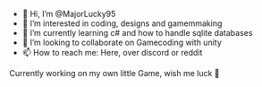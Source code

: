 - 👋 Hi, I’m @MajorLucky95
- 👀 I’m interested in coding, designs and gamemmaking
- 🌱 I’m currently learning c# and how to handle sqlite databases
- 💞️ I’m looking to collaborate on Gamecoding with unity
- 📫 How to reach me: Here, over discord or reddit

Currently working on my own little Game, wish me luck 😬 

